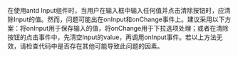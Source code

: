 在使用antd Input组件时，当用户在输入框中输入任何值并点击清除按钮时，应清除Input的值。然而，问题可能出在onInput和onChange事件上。建议采用以下方案：将onInput用于保存输入的值，将onChange用于下拉选项处理；或者在清除按钮的点击事件中，先清空Input的value，再调用onInput事件。若以上方法无效，请检查代码中是否存在其他可能导致此问题的因素。
